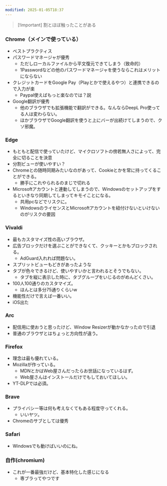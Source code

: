 ```yaml
---
modified: 2025-01-05T18:37
---
```

  

> [!important] 割とほぼ触ったことがある

  

### Chrome（メインで使っている）

- ベストプラクティス
- パスワードマネージャが優秀
    - ただしローカルファイルから平文復元できてしまう（致命的）
    - 1Passwordなどの他のパスワードマネージャを使うならこれはメリットにならない
- クレジットカードをGoogle Pay（Playとかで使えるやつ）と連携できるので入力が楽
    - Paypal使えばもっと楽なのでは？説
- Google翻訳が優秀
    - 他のブラウザでも拡張機能で翻訳ができる。なんならDeepL Pro使ってる人は変わらない。
    - ほかブラウザでGoogle翻訳を使うと上にバーが出続けてしまうので、クソ邪魔。

  

### Edge

- もともと配信で使っていたけど、マイクロソフトの傍若無人さによって、完全に切ることを決意
- 分割ビューが使いやすい？
- Chromeとの随時同期みたいなのがあって、Cookieとかを常に持ってくることができる。
    - 勝手にこれやられるのまじで切れる
- Microsoftアカウントと連動してしまうので、Windowsのセットアップをするといきなり同期してしまってキモイことになる。
    - 共用pcなどでリスクに。
    - WindowsのライセンスとMicrosoftアカウントを紐付けないといけないのがリスクの要因

  

### Vivaldi

- 最もカスタマイズ性の高いブラウザ。
- 広告ブロックだけを選ぶことができなくて、クッキーとかもブロックされる。
    - AdGuard入れれば問題ない。
- スプリットビューもどきがあったような
- タブが色々できるけど、使いやすいかと言われるとそうでもない。
    - タブを縦に表示した時に、タブグループをいじるのがめんどくさい。
- 100人100通りのカスタマイズ。
    - ほんとは多分75通りくらいw
- 機能性だけで言えば一番いい。
- iOS出た

  

### Arc

- 配信用に使おうと思ったけど、Window Resizerが動かなかったので引退
- 普通のブラウザとはちょっと方向性が違う。

  

### Firefox

- 理念は最も優れている。
- Mozillaが作っている。
    - MDNとかはWeb屋さんだったらお世話になっているはず。
    - Web屋さんはインストールだけでもしておいてほしい。
- YT-DLPでは必須。

  

### Brave

- プライバシー等は何も考えなくてもある程度守ってくれる。
    - いいヤツ。
- Chromeのサブとしては優秀

  

### Safari

- Windowsでも動けばいいのにね。

  

### 自作(chromium)

- これが一番最強だけど、基本特化した感じになる
    - 専ブラってやつです